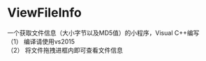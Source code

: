 # ViewFileInfo
一个获取文件信息（大小字节以及MD5值）的小程序，Visual C++编写</br>
（1） 编译请使用vs2015</br>
（2） 将文件拖拽进框内即可查看文件信息</br>
